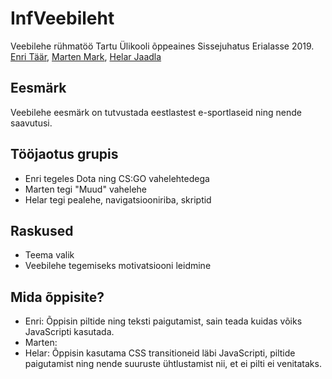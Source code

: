 # InfVeebileht
Veebilehe rühmatöö Tartu Ülikooli õppeaines Sissejuhatus Erialasse 2019.
[Enri Täär](https://github.com/Enri-Taar), [Marten Mark](https://github.com/MarkMarten), [Helar Jaadla](https://github.com/HelarJ)

## Eesmärk
Veebilehe eesmärk on tutvustada eestlastest e-sportlaseid ning nende saavutusi.

## Tööjaotus grupis
- Enri tegeles Dota ning CS:GO vahelehtedega
- Marten tegi "Muud" vahelehe
- Helar tegi pealehe, navigatsiooniriba, skriptid

## Raskused
- Teema valik
- Veebilehe tegemiseks motivatsiooni leidmine

## Mida õppisite?
- Enri: Õppisin piltide ning teksti paigutamist, sain teada kuidas võiks JavaScripti kasutada.
- Marten: 
- Helar: Õppisin kasutama CSS transitioneid läbi JavaScripti, piltide paigutamist ning nende suuruste ühtlustamist nii, et ei pilti ei venitataks. 

